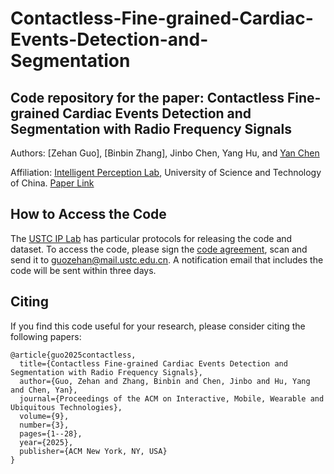 # Contactless-Fine-grained-Cardiac-Events-Detection-and-Segmentation
## Code repository for the paper: Contactless Fine-grained Cardiac Events Detection and Segmentation with Radio Frequency Signals
Authors: [Zehan Guo], [Binbin Zhang], Jinbo Chen, Yang Hu, and [Yan Chen](https://ustc-ip-lab.github.io/authors/yanchen/)

Affiliation: [Intelligent Perception Lab](https://ustc-ip-lab.github.io/), University of Science and Technology of China. [Paper Link](https://dl.acm.org/doi/abs/10.1145/3749457)

## How to Access the Code

The [USTC IP Lab](https://ustc-ip-lab.github.io/) has particular protocols for releasing the code and dataset. To access the code, please sign the [code agreement](IPLabCodeAgreement.pdf), scan and send it to guozehan@mail.ustc.edu.cn. A notification email that includes the code will be sent within three days.

## Citing
If you find this code useful for your research, please consider citing the following papers:
```
@article{guo2025contactless,
  title={Contactless Fine-grained Cardiac Events Detection and Segmentation with Radio Frequency Signals},
  author={Guo, Zehan and Zhang, Binbin and Chen, Jinbo and Hu, Yang and Chen, Yan},
  journal={Proceedings of the ACM on Interactive, Mobile, Wearable and Ubiquitous Technologies},
  volume={9},
  number={3},
  pages={1--28},
  year={2025},
  publisher={ACM New York, NY, USA}
}
```
